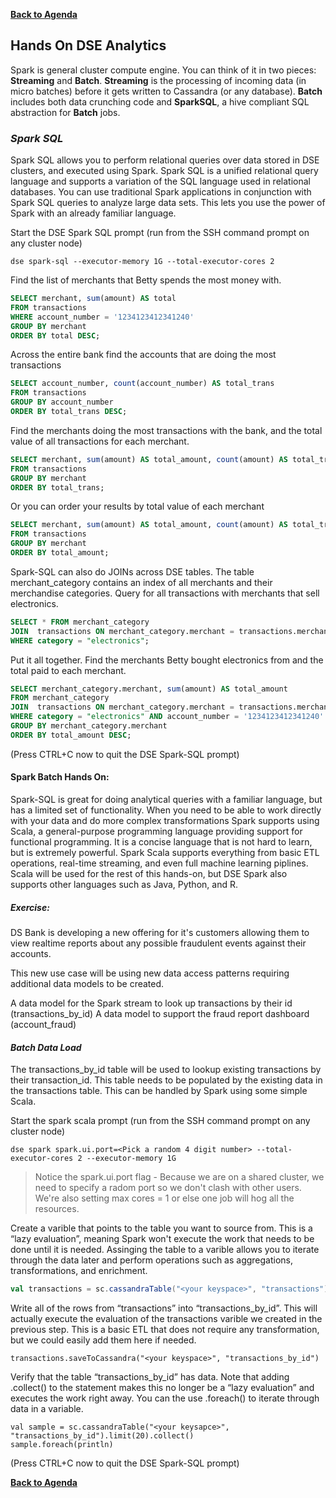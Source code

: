 **[Back to Agenda](./../README.md)**

Hands On DSE Analytics
--------------------

Spark is general cluster compute engine. You can think of it in two pieces: **Streaming** and **Batch**.
**Streaming** is the processing of incoming data (in micro batches) before it gets written to Cassandra (or any database).
**Batch** includes both data crunching code and **SparkSQL**, a hive compliant SQL abstraction for **Batch** jobs.



### *Spark SQL*

Spark SQL allows you to perform relational queries over data stored in DSE clusters, and executed using Spark. Spark SQL is a unified relational query language and supports a variation of the SQL language used in relational databases. You can use traditional Spark applications in conjunction with Spark SQL queries to analyze large data sets. This lets you use the power of Spark with an already familiar language.

Start the DSE Spark SQL prompt (run from the SSH command prompt on any cluster node)

```
dse spark-sql --executor-memory 1G --total-executor-cores 2
```

Find the list of merchants that Betty spends the most money with.

```sql
SELECT merchant, sum(amount) AS total 
FROM transactions 
WHERE account_number = '1234123412341240' 
GROUP BY merchant 
ORDER BY total DESC;
```

Across the entire bank find the accounts that are doing the most transactions

```sql
SELECT account_number, count(account_number) AS total_trans 
FROM transactions 
GROUP BY account_number 
ORDER BY total_trans DESC;
```

Find the merchants doing the most transactions with the bank, and the total value of all transactions for each merchant.

```sql
SELECT merchant, sum(amount) AS total_amount, count(amount) AS total_trans 
FROM transactions 
GROUP BY merchant 
ORDER BY total_trans;
```

Or you can order your results by total value of each merchant
```sql
SELECT merchant, sum(amount) AS total_amount, count(amount) AS total_trans 
FROM transactions 
GROUP BY merchant 
ORDER BY total_amount;
```

Spark-SQL can also do JOINs across DSE tables. The table  merchant_category contains an index of all merchants and their merchandise categories. Query for all transactions with merchants that sell electronics.
```sql
SELECT * FROM merchant_category 
JOIN  transactions ON merchant_category.merchant = transactions.merchant 
WHERE category = "electronics";
```

Put it all together. Find the merchants Betty bought electronics from and the total paid to each merchant.
```sql
SELECT merchant_category.merchant, sum(amount) AS total_amount 
FROM merchant_category 
JOIN  transactions ON merchant_category.merchant = transactions.merchant 
WHERE category = "electronics" AND account_number = '1234123412341240' 
GROUP BY merchant_category.merchant 
ORDER BY total_amount DESC;
```

(Press CTRL+C now to quit the DSE Spark-SQL prompt)

#### **Spark Batch Hands On:**

Spark-SQL is great for doing analytical queries with a familiar language, but has a limited set of functionality. When you need to be able to work directly with your data and do more complex transformations Spark supports using Scala, a general-purpose programming language providing support for functional programming. It is a concise language that is not hard to learn, but is extremely powerful. Spark Scala supports everything from basic ETL operations, real-time streaming, and even full machine learning piplines. Scala will be used for the rest of this hands-on, but DSE Spark also supports other languages such as Java, Python, and R.

##### Exercise:

DS Bank is developing a new offering for it's customers allowing them to view realtime reports about any possible fraudulent events against their accounts.

This new use case will be using new data access patterns requiring additional data models to be created.

A data model for the Spark stream to look up transactions by their id (transactions_by_id)
A data model to support the fraud report dashboard (account_fraud)

#### *Batch Data Load*
The  transactions_by_id table will be used to lookup existing transactions by their transaction_id. This table needs to be populated by the existing data in the  transactions table. This can be handled by Spark using some simple Scala.

Start the spark scala prompt (run from the SSH command prompt on any cluster node)

```
dse spark spark.ui.port=<Pick a random 4 digit number> --total-executor-cores 2 --executor-memory 1G
```

>Notice the spark.ui.port flag - Because we are on a shared cluster, we need to specify a radom port so we don't clash with other users. We're also setting max cores = 1 or else one job will hog all the resources.

Create a varible that points to the table you want to source from. This is a “lazy evaluation”, meaning Spark won't execute the work that needs to be done until it is needed. Assinging the table to a varible allows you to iterate through the data later and perform operations such as aggregations, transformations, and enrichment.

```scala
val transactions = sc.cassandraTable("<your keyspace>", "transactions")
```

Write all of the rows from “transactions” into “transactions_by_id”. This will actually execute the evaluation of the transactions varible we created in the previous step. This is a basic ETL that does not require any transformation, but we could easily add them here if needed.
```
transactions.saveToCassandra("<your keyspace>", "transactions_by_id")
```

Verify that the table “transactions_by_id” has data. Note that adding .collect() to the statement makes this no longer be a “lazy evaluation” and executes the work right away. You can the use .foreach() to iterate through data in a variable.
```
val sample = sc.cassandraTable("<your keysapce>", "transactions_by_id").limit(20).collect()
sample.foreach(println)
```

(Press CTRL+C now to quit the DSE Spark-SQL prompt)


**[Back to Agenda](./../README.md)**
